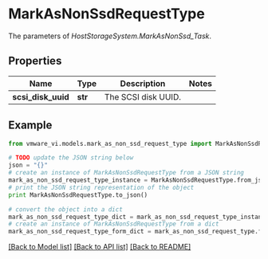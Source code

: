 # MarkAsNonSsdRequestType

The parameters of *HostStorageSystem.MarkAsNonSsd_Task*. 

## Properties
Name | Type | Description | Notes
------------ | ------------- | ------------- | -------------
**scsi_disk_uuid** | **str** | The SCSI disk UUID.  | 

## Example

```python
from vmware_vi.models.mark_as_non_ssd_request_type import MarkAsNonSsdRequestType

# TODO update the JSON string below
json = "{}"
# create an instance of MarkAsNonSsdRequestType from a JSON string
mark_as_non_ssd_request_type_instance = MarkAsNonSsdRequestType.from_json(json)
# print the JSON string representation of the object
print MarkAsNonSsdRequestType.to_json()

# convert the object into a dict
mark_as_non_ssd_request_type_dict = mark_as_non_ssd_request_type_instance.to_dict()
# create an instance of MarkAsNonSsdRequestType from a dict
mark_as_non_ssd_request_type_form_dict = mark_as_non_ssd_request_type.from_dict(mark_as_non_ssd_request_type_dict)
```
[[Back to Model list]](../README.md#documentation-for-models) [[Back to API list]](../README.md#documentation-for-api-endpoints) [[Back to README]](../README.md)


